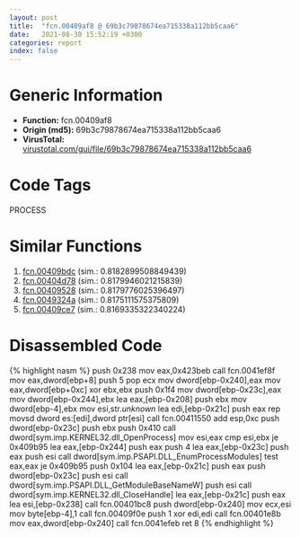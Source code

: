 ```yaml
---
layout: post
title:  "fcn.00409af8 @ 69b3c79878674ea715338a112bb5caa6"
date:   2021-08-30 15:52:19 +0300
categories: report
index: false
---
```


# Generic Information
- **Function:** fcn.00409af8
- **Origin (md5):** 69b3c79878674ea715338a112bb5caa6
- **VirusTotal:** [virustotal.com/gui/file/69b3c79878674ea715338a112bb5caa6][virustotal_ref]

# Code Tags
<span class="tag" id="PROCESS">PROCESS</span>


# Similar Functions

1. [fcn.00409bdc][similar_1_ref] (sim.: 0.8182899508849439)
2. [fcn.00404d78][similar_2_ref] (sim.: 0.8179946021215839)
3. [fcn.00409528][similar_3_ref] (sim.: 0.8179776025396497)
4. [fcn.0049324a][similar_4_ref] (sim.: 0.8175111575375809)
5. [fcn.00409ce7][similar_5_ref] (sim.: 0.8169335322340224)


# Disassembled Code

{% highlight nasm %}
push 0x238
mov eax,0x423beb
call fcn.0041ef8f
mov eax,dword[ebp+8]
push 5
pop ecx
mov dword[ebp-0x240],eax
mov eax,dword[ebp+0xc]
xor ebx,ebx
push 0x1f4
mov dword[ebp-0x23c],eax
mov dword[ebp-0x244],ebx
lea eax,[ebp-0x208]
push ebx
mov dword[ebp-4],ebx
mov esi,str._unknown_
lea edi,[ebp-0x21c]
push eax
rep movsd dword es:[edi],dword ptr[esi]
call fcn.00411550
add esp,0xc
push dword[ebp-0x23c]
push ebx
push 0x410
call dword[sym.imp.KERNEL32.dll_OpenProcess]
mov esi,eax
cmp esi,ebx
je 0x409b95
lea eax,[ebp-0x244]
push eax
push 4
lea eax,[ebp-0x23c]
push eax
push esi
call dword[sym.imp.PSAPI.DLL_EnumProcessModules]
test eax,eax
je 0x409b95
push 0x104
lea eax,[ebp-0x21c]
push eax
push dword[ebp-0x23c]
push esi
call dword[sym.imp.PSAPI.DLL_GetModuleBaseNameW]
push esi
call dword[sym.imp.KERNEL32.dll_CloseHandle]
lea eax,[ebp-0x21c]
push eax
lea esi,[ebp-0x238]
call fcn.00401bc8
push dword[ebp-0x240]
mov ecx,esi
mov byte[ebp-4],1
call fcn.00409f0e
push 1
xor edi,edi
call fcn.00401e8b
mov eax,dword[ebp-0x240]
call fcn.0041efeb
ret 8
{% endhighlight %}


[similar_1_ref]: /report/fcn.00409bdc@69b3c79878674ea715338a112bb5caa6
[similar_2_ref]: /report/fcn.00404d78@418e0921f3a9bd4f5bc0dcc59623b5a1
[similar_3_ref]: /report/fcn.00409528@69b3c79878674ea715338a112bb5caa6
[similar_4_ref]: /report/fcn.0049324a@3b2d901eaca41ce14deca6a48c0c801a
[similar_5_ref]: /report/fcn.00409ce7@69b3c79878674ea715338a112bb5caa6
[virustotal_ref]: https://www.virustotal.com/gui/file/69b3c79878674ea715338a112bb5caa6